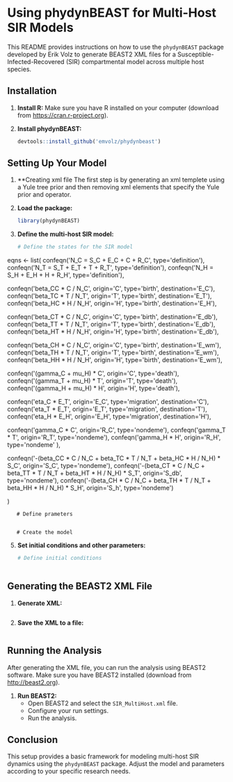 # Using phydynBEAST for Multi-Host SIR Models

This README provides instructions on how to use the `phydynBEAST` package developed by Erik Volz to generate BEAST2 XML files for a Susceptible-Infected-Recovered (SIR) compartmental model across multiple host species.

## Installation

1. **Install R:** Make sure you have R installed on your computer (download from https://cran.r-project.org).

2. **Install phydynBEAST:**
   ```R
   devtools::install_github('emvolz/phydynbeast')
   ```

## Setting Up Your Model

1. **Creating xml file
   The first step is by generating an xml templete using a Yule tree prior and then removing xml elements that specify the Yule prior and operator.
3. **Load the package:**
   ```R
   library(phydynBEAST)
   ```

4. **Define the multi-host SIR model:**
   ```R
   # Define the states for the SIR model
eqns <- list( 
  confeqn('N_C = S_C + E_C + C + R_C', type='definition'),
  confeqn('N_T = S_T + E_T + T + R_T', type='definition'),
  confeqn('N_H = S_H + E_H + H + R_H', type='definition'),
 
  
  confeqn('beta_CC * C / N_C', origin='C', type='birth', destination='E_C'),
  confeqn('beta_TC * T / N_T', origin='T', type='birth', destination='E_T'),
  confeqn('beta_HC * H / N_H', origin='H', type='birth', destination='E_H'),
  
  
  confeqn('beta_CT * C / N_C', origin='C', type='birth', destination='E_db'),
  confeqn('beta_TT * T / N_T', origin='T', type='birth', destination='E_db'),
  confeqn('beta_HT * H / N_H', origin='H', type='birth', destination='E_db'),
 
  confeqn('beta_CH * C / N_C', origin='C', type='birth', destination='E_wm'),
  confeqn('beta_TH * T / N_T', origin='T', type='birth', destination='E_wm'),
  confeqn('beta_HH * H / N_H', origin='H', type='birth', destination='E_wm'),
  
  confeqn('(gamma_C + mu_H) * C',  origin='C', type='death'),
  confeqn('(gamma_T + mu_H) * T',  origin='T', type='death'),
  confeqn('(gamma_H + mu_H) * H',  origin='H', type='death'),
  
  confeqn('eta_C * E_T', origin='E_C', type='migration', destination='C'),
  confeqn('eta_T * E_T', origin='E_T', type='migration', destination='T'),
  confeqn('eta_H * E_H', origin='E_H',  type='migration', destination='H'),
  
  confeqn('gamma_C * C', origin='R_C', type='nondeme'),
  confeqn('gamma_T * T', origin='R_T', type='nondeme'),
  confeqn('gamma_H * H', origin='R_H',  type='nondeme' ),

  confeqn('-(beta_CC * C / N_C + beta_TC * T / N_T + beta_HC * H / N_H) * S_C', origin='S_C', type='nondeme'),
  confeqn('-(beta_CT * C / N_C + beta_TT * T / N_T + beta_HT * H / N_H) * S_T', origin='S_db', type='nondeme'),
  confeqn('-(beta_CH * C / N_C + beta_TH * T / N_T + beta_HH * H / N_H) * S_H', origin='S_h', type='nondeme')
  
)
```
   # Define prameters
  

   # Create the model
   ```

5. **Set initial conditions and other parameters:**
   ```R
   # Define initial conditions
  
   ```

## Generating the BEAST2 XML File

1. **Generate XML:**
   ```R
   ```

2. **Save the XML to a file:**
   ```R
   ```

## Running the Analysis

After generating the XML file, you can run the analysis using BEAST2 software. Make sure you have BEAST2 installed (download from http://beast2.org).

1. **Run BEAST2:**
   - Open BEAST2 and select the `SIR_MultiHost.xml` file.
   - Configure your run settings.
   - Run the analysis.

## Conclusion

This setup provides a basic framework for modeling multi-host SIR dynamics using the `phydynBEAST` package. Adjust the model and parameters according to your specific research needs.
